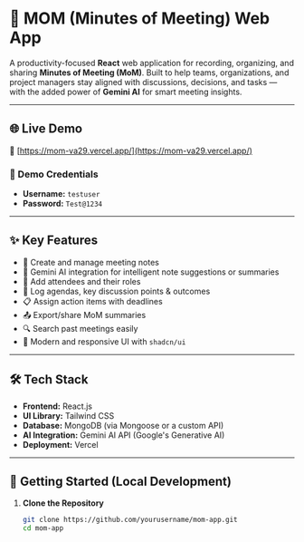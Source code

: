 # 📝 MOM (Minutes of Meeting) Web App

A productivity-focused **React** web application for recording, organizing, and sharing **Minutes of Meeting (MoM)**. Built to help teams, organizations, and project managers stay aligned with discussions, decisions, and tasks — with the added power of **Gemini AI** for smart meeting insights.

---

## 🌐 Live Demo

🔗 [https://mom-va29.vercel.app/](https://mom-va29.vercel.app/)

### 🔐 Demo Credentials
- **Username:** `testuser`  
- **Password:** `Test@1234`

---

## ✨ Key Features

- 🧾 Create and manage meeting notes
- 🧠 Gemini AI integration for intelligent note suggestions or summaries
- 👥 Add attendees and their roles
- 📝 Log agendas, key discussion points & outcomes
- 📋 Assign action items with deadlines
- 📤 Export/share MoM summaries
- 🔍 Search past meetings easily
- 🎨 Modern and responsive UI with `shadcn/ui`

---

## 🛠️ Tech Stack

- **Frontend:** React.js
- **UI Library:** Tailwind CSS
- **Database:** MongoDB (via Mongoose or a custom API)
- **AI Integration:** Gemini AI API (Google's Generative AI)
- **Deployment:** Vercel

---

## 🚀 Getting Started (Local Development)

1. **Clone the Repository**
   ```bash
   git clone https://github.com/yourusername/mom-app.git
   cd mom-app
